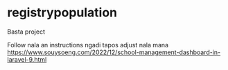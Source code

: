 # registrypopulation
Basta project

Follow nala an instructions ngadi tapos adjust nala mana
https://www.souysoeng.com/2022/12/school-management-dashboard-in-laravel-9.html
